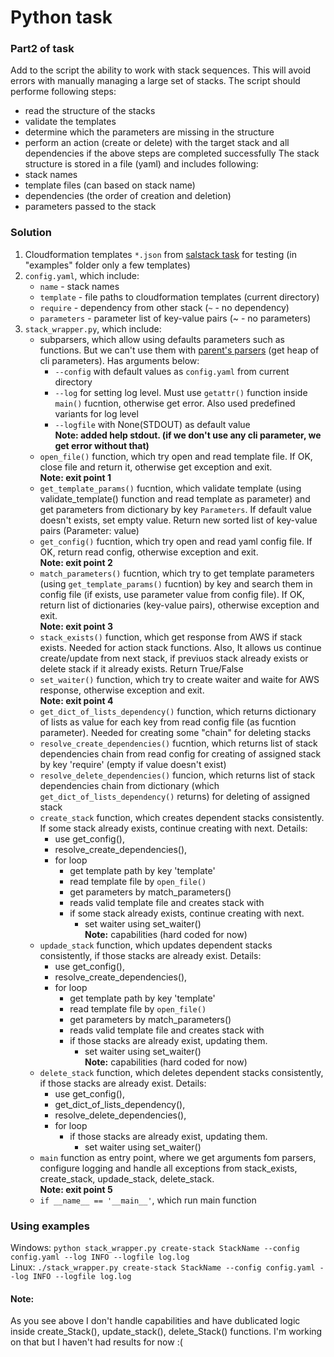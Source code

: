 # Python task
### Part2 of task
Add to the script the ability to work with stack sequences. This will avoid errors with manually managing a large set of stacks. The script should performe following steps:  
- read the structure of the stacks
- validate the templates
- determine which the parameters are missing in the structure
- perform an action (create or delete) with the target stack and all dependencies if the above steps are completed successfully
The stack structure is stored in a file (yaml) and  includes following:  
- stack names
- template files (can based on stack name)
- dependencies (the order of creation and deletion)
- parameters passed to the stack
### Solution
1. Cloudformation templates `*.json` from [salstack task](aws_training/final/cloudformation-stacks/README.md) for testing (in "examples" folder only a few templates)
2. `config.yaml`, which include:
   - `name` - stack names
   - `template` - file paths to cloudformation templates (current directory)
   - `require` - dependency from other stack (`~` - no dependency)
   - `parameters` - parameter list of key-value pairs (~ - no parameters)
3. `stack_wrapper.py`, which include:
   - subparsers, which allow using defaults parameters such as functions. But we can't use them with  [parent's parsers](https://docs.python.org/3/library/argparse.html#parents) (get heap of cli parameters). Has arguments below:
     - `--config` with default values as `config.yaml` from current directory
     - `--log`  for setting log level. Must use `getattr()` function inside `main()` fucntion, otherwise get error. Also used predefined variants for log level
     - `--logfile` with None(STDOUT) as default value  
  **Note: added help stdout. (if we don't use any cli parameter, we get error without that)**
   - `open_file()` function, which try open and read template file. If OK, close file and return it, otherwise get exception and exit.  
  **Note: exit point 1**
   - `get_template_params()` fucntion, which validate template (using validate_template() function and read  template as parameter) and get parameters from dictionary by key `Parameters`. If default value doesn't exists, set empty value. Return new sorted list of key-value pairs (Parameter: value)
   - `get_config()` fucntion, which try open and read yaml config file. If OK, return read config, otherwise exception and exit.  
  **Note: exit point 2**
   - `match_parameters()` fucntion, which try to get template parameters (using `get_template_params()` fucntion) by key and search them in config file (if exists, use parameter value from config file). If OK, return list of dictionaries (key-value pairs), otherwise exception and exit.  
  **Note: exit point 3**
   - `stack_exists()` function, which get response from AWS if stack exists. Needed for action stack functions. Also, It allows us continue create/update from next stack, if previuos stack already exists or delete stack if it already exists. Return True/False
   - `set_waiter()` function, which try to create waiter and waite for AWS response, otherwise exception and exit.  
  **Note: exit point 4**
   - `get_dict_of_lists_dependency()` function, which returns dictionary of lists as value for each key from read config file (as fucntion parameter). Needed for creating some "chain" for deleting stacks
   - `resolve_create_dependencies()` fucntion, which returns list of stack dependencies chain from read config for creating of assigned stack by key 'require' (empty if value doesn't exist)
   - `resolve_delete_dependencies()` funcion, which returns list of stack dependencies chain from dictionary (which `get_dict_of_lists_dependency()` returns) for deleting of assigned stack
   - `create_stack` function, which creates dependent stacks consistently. If some stack already exists, continue creating with next. Details:
     - use get_config(),
     - resolve_create_dependencies(),
     - for loop
       - get template path by key 'template'
       - read template file by `open_file()`
       - get parameters by match_parameters()
       - reads valid template file and creates stack with
       - if some stack already exists, continue creating with next. 
         - set waiter using set_waiter()    
  **Note:** capabilities (hard coded for now)
   - `updade_stack` function, which updates dependent stacks consistently, if those stacks are already exist. Details:
     - use get_config(),
     - resolve_create_dependencies(),
     - for loop
       - get template path by key 'template'
       - read template file by `open_file()`
       - get parameters by match_parameters()
       - reads valid template file and creates stack with
       - if those stacks are already exist, updating them. 
         - set waiter using set_waiter()    
  **Note:** capabilities (hard coded for now)
   - `delete_stack` function, which deletes dependent stacks consistently, if those stacks are already exist. Details:
     - use get_config(),
     - get_dict_of_lists_dependency(),
     - resolve_delete_dependencies(),
     - for loop
       - if those stacks are already exist, updating them.
         - set waiter using set_waiter()
   - `main` function as entry point, where we get arguments fom parsers, configure logging and handle all exceptions from stack_exists, create_stack, updade_stack, delete_stack.  
  **Note: exit point 5**
   - `if __name__ == '__main__'`, which run main function  
### Using examples
Windows: `python stack_wrapper.py create-stack StackName --config config.yaml --log INFO --logfile log.log`  
Linux: `./stack_wrapper.py create-stack StackName --config config.yaml --log INFO --logfile log.log`  
#### Note:
As you see above I don't handle capabilities and have dublicated logic inside create_Stack(), update_stack(), delete_Stack() functions. I'm working on that but I haven't had results for now :(
